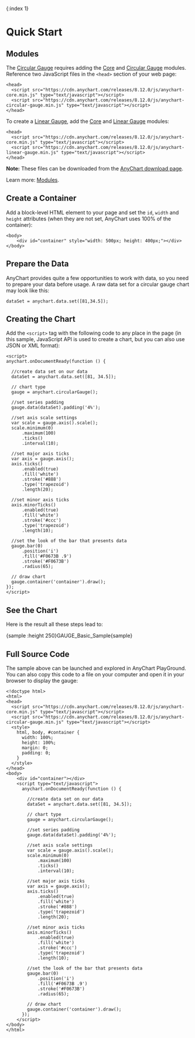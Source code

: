 {:index 1}
# Quick Start

## Modules

The [Circular Gauge](Circular_Gauge) requires adding the [Core](../Quick_Start/Modules#core) and [Circular Gauge](../Quick_Start/Modules#circular_gauge) modules. Reference two JavaScript files in the `<head>` section of your web page: 

```
<head>
  <script src="https://cdn.anychart.com/releases/8.12.0/js/anychart-core.min.js" type="text/javascript"></script>
  <script src="https://cdn.anychart.com/releases/8.12.0/js/anychart-circular-gauge.min.js" type="text/javascript"></script>
</head>
```

To create a [Linear Gauge](Linear_Gauge), add the [Core](../Quick_Start/Modules#core) and [Linear Gauge](../Quick_Start/Modules#linear_gauge) modules:

```
<head>
  <script src="https://cdn.anychart.com/releases/8.12.0/js/anychart-core.min.js" type="text/javascript"></script>
  <script src="https://cdn.anychart.com/releases/8.12.0/js/anychart-linear-gauge.min.js" type="text/javascript"></script>
</head>
```

**Note:** These files can be downloaded from the [AnyChart download page](../Quick_Start/Downloading_AnyChart). 

Learn more: [Modules](../Quick_Start/Modules).

## Create a Container

Add a block-level HTML element to your page and set the `id`, `width` and `height` attributes (when they are not set, AnyChart uses 100% of the container):

```
<body>
    <div id="container" style="width: 500px; height: 400px;"></div>
</body>
```

## Prepare the Data

AnyChart provides quite a few opportunities to work with data, so you need to prepare your data before usage. A raw data set for a circular gauge chart may look like this:

```
dataSet = anychart.data.set([81,34.5]);
```

## Creating the Chart

Add the `<script>` tag with the following code to any place in the page (in this sample, JavaScript API is used to create a chart, but you can also use JSON or XML format):

```
<script>
anychart.onDocumentReady(function () {
 
  //create data set on our data
  dataSet = anychart.data.set([81, 34.5]);
 
  // chart type
  gauge = anychart.circularGauge();
 
  //set series padding
  gauge.data(dataSet).padding('4%');
 
  //set axis scale settings
  var scale = gauge.axis().scale();
  scale.minimum(0)
      .maximum(100)
      .ticks()
      .interval(10);
 
  //set major axis ticks
  var axis = gauge.axis();
  axis.ticks()
      .enabled(true)
      .fill('white')
      .stroke('#888')
      .type('trapezoid')
      .length(20);
 
  //set minor axis ticks
  axis.minorTicks()
      .enabled(true)
      .fill('white')
      .stroke('#ccc')
      .type('trapezoid')
      .length(10);
 
  //set the look of the bar that presents data
  gauge.bar(0)
      .position('i')
      .fill('#F0673B .9')
      .stroke('#F0673B')
      .radius(65);
 
  // draw chart
  gauge.container('container').draw();
});
</script>
```
  
## See the Chart

Here is the result all these steps lead to:

{sample :height 250}GAUGE\_Basic\_Sample{sample}

## Full Source Code

The sample above can be launched and explored in AnyChart PlayGround. You can also copy this code to a file on your computer and open it in your browser to display the gauge:

```
<!doctype html>
<html>
<head>
  <script src="https://cdn.anychart.com/releases/8.12.0/js/anychart-core.min.js" type="text/javascript"></script>
  <script src="https://cdn.anychart.com/releases/8.12.0/js/anychart-circular-gauge.min.js" type="text/javascript"></script>
  <style>
    html, body, #container {
      width: 100%;
      height: 100%;
      margin: 0;
      padding: 0;
    }
  </style>
</head>
<body>
    <div id="container"></div>
    <script type="text/javascript">
      anychart.onDocumentReady(function () {
       
        //create data set on our data
        dataSet = anychart.data.set([81, 34.5]);
       
        // chart type
        gauge = anychart.circularGauge();
       
        //set series padding
        gauge.data(dataSet).padding('4%');
       
        //set axis scale settings
        var scale = gauge.axis().scale();
        scale.minimum(0)
            .maximum(100)
            .ticks()
            .interval(10);
       
        //set major axis ticks
        var axis = gauge.axis();
        axis.ticks()
            .enabled(true)
            .fill('white')
            .stroke('#888')
            .type('trapezoid')
            .length(20);
       
        //set minor axis ticks
        axis.minorTicks()
            .enabled(true)
            .fill('white')
            .stroke('#ccc')
            .type('trapezoid')
            .length(10);
       
        //set the look of the bar that presents data
        gauge.bar(0)
            .position('i')
            .fill('#F0673B .9')
            .stroke('#F0673B')
            .radius(65);
       
        // draw chart
        gauge.container('container').draw();
      });
    </script>
</body>
</html>
```